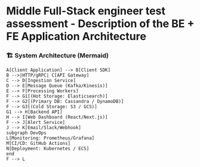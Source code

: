 # Middle Full-Stack engineer test assessment - Description of the BE + FE Application Architecture

### 🏗️ System Architecture (Mermaid)

```mermaid
A[Client Application] --> B[Client SDK]
B -->|HTTP/gRPC| C[API Gateway]
C --> D[Ingestion Service]
D --> E[Message Queue (Kafka/Kinesis)]
E --> F[Processing Workers]
F --> G1[(Hot Storage: Elasticsearch)]
F --> G2[(Primary DB: Cassandra / DynamoDB)]
F --> G3[(Cold Storage: S3 / GCS)]
G1 --> H[Backend API]
H --> I[Web Dashboard (React/Next.js)]
F --> J[Alert Service]
J --> K[Email/Slack/Webhook]
subgraph DevOps
L[Monitoring: Prometheus/Grafana]
M[CI/CD: GitHub Actions]
N[Deployment: Kubernetes / ECS]
end
F --> L
